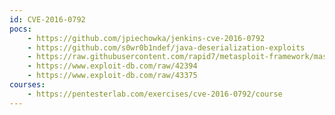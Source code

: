 ```yaml
---
id: CVE-2016-0792
pocs:
    - https://github.com/jpiechowka/jenkins-cve-2016-0792
    - https://github.com/s0wr0b1ndef/java-deserialization-exploits
    - https://raw.githubusercontent.com/rapid7/metasploit-framework/master/modules/exploits/multi/http/jenkins_xstream_deserialize.rb
    - https://www.exploit-db.com/raw/42394
    - https://www.exploit-db.com/raw/43375
courses:
    - https://pentesterlab.com/exercises/cve-2016-0792/course
---
```

